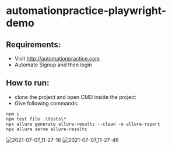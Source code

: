 # automationpractice-playwright-demo

## Requirements:
- Visit http://automationpractice.com
- Automate Signup and then login

## How to run:
- clone the project and open CMD inside the project
- Give following commands:

``` 
npm i
npm test file .\tests\*
npx allure generate allure-results --clean -o allure-report
npx allure serve allure-results

```

![2021-07-07_11-27-16](https://user-images.githubusercontent.com/48891202/124705456-8398c080-df17-11eb-8f18-4c6344dbd349.png)
![2021-07-07_11-27-46](https://user-images.githubusercontent.com/48891202/124705461-84c9ed80-df17-11eb-8519-a831de84ffaa.png)

